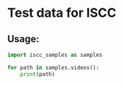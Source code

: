 # Test data for ISCC

## Usage:
```python
import iscc_samples as samples

for path in samples.videos():
    print(path)
```
